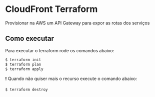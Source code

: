 # CloudFront Terraform

Provisionar na AWS um API Gateway para expor as rotas dos serviços

## Como executar

Para executar o terraform rode os comandos abaixo:

```bash
$ terraform init
$ terraform plan
$ terraform apply
```

:exclamation: Quando não quiser mais o recurso execute o comando abaixo:
```bash
$ terraform destroy
```